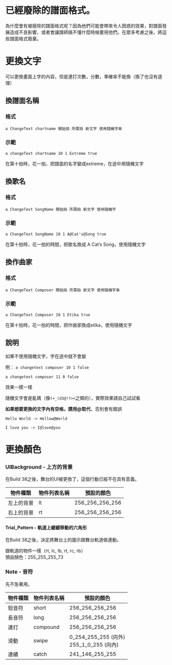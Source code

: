 # 已經廢除的譜面格式。
為什麼會有被廢除的譜面格式呢？因為他們可能會帶來令人困惑的效果，對譜面發展造成不良影響，或者會讓譜師搞不懂什麼時候要用他們。在眾多考慮之後，將這些譜面格式廢棄。

# 更換文字
可以更換畫面上字的內容，但是連打次數，分數，準確率不能換（換了也沒有道理）

## 換譜面名稱
### 格式
```
a ChangeText chartname 開始拍 所需拍 新文字 使用隨機字串
```
###  示範
```
a changeText chartname 10 1 Extreme true
```
在第十拍時，花一拍，把譜面的名字變成extreme，在途中用隨機文字

## 換歌名
### 格式
```
a ChangeText SongName 開始拍 所需拍 新文字 使用隨機字
```
### 示範
```
a ChangeText SongName 10 1 A@Cat's@Song true
```
在第十拍時，花一拍的時間，把歌名換成 A Cat’s Song，使用隨機文字

## 換作曲家
### 格式
```
a ChangeText Composer 開始拍 所需拍 新文字 使用隨機字串
```
### 示範
```
a ChangeText Composer 10 1 Etika true
```
在第十拍時，花一拍的時間，把作曲家換成etika，使用隨機文字

## 說明
如果不使用隨機文字，字在途中就不會變

例：
`a changetext composer 10 1 false`

`a changetext composer 11 0 false`

效果一模一樣

隨機文字會是亂碼（像`(+_(d3@!?><`之類的），實際效果請自己試試看

**如果想要更換的文字內有空格，請用@取代**，否則會有錯誤

`Hello World -> Hellow@World`

`I love you -> I@love@you`

# 更換顏色
### UIBackground - 上方的背景
在Build 38之後，舞台的UI被更換了，這個行動已經不在具有意義。

物件種類 | 物件列表名稱 | 預設的顏色
------------ | ------------- | -------------
左上的背景 | lt | 256_256_256_256
右上的背景 | rt |  256_256_256_256

#### Trial_Pattern - 軌道上緩緩移動的六角形
在Build 38之後，決定將舞台上的圖示跟舞台軌道做連動。

跟軌道的物件一樣（rt, lc, lb, rt, rc, rb）<br>
預設顏色：255_255_255_73

### Note - 音符
先不急著用。

物件種類 | 物件列表名稱 | 預設的顏色
------------ | ------------- | -------------
短音符 | short |  256_256_256_256
長音符 | long |  256_256_256_256
連打 | compound |  256_256_256_256
滑動 | swipe |  0_254_255_255 (向外) <br> 255_1_0_255 (向內)
連續 | catch |  241_146_255_255

